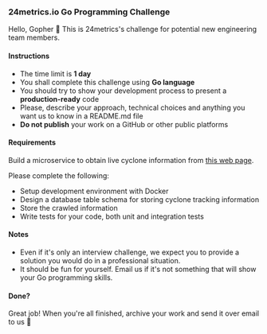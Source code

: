 ### 24metrics.io Go Programming Challenge

Hello, Gopher 👋 This is 24metrics's challenge for potential new engineering team members.

#### Instructions

 - The time limit is **1 day**
 - You shall complete this challenge using **Go language**
 - You should try to show your development process to present a **production-ready** code
 - Please, describe your approach, technical choices and anything you want us to know in a README.md file
 - **Do not publish** your work on a GitHub or other public platforms

#### Requirements

Build a microservice to obtain live cyclone information from [this web page](http://rammb.cira.colostate.edu/products/tc_realtime/index.asp).

Please complete the following:

 - Setup development environment with Docker
 - Design a database table schema for storing cyclone tracking information
 - Store the crawled information
 - Write tests for your code, both unit and integration tests

#### Notes

 - Even if it's only an interview challenge, we expect you to provide a solution you would do in a professional situation.
 - It should be fun for yourself. Email us if it's not something that will show your Go programming skills.

#### Done?

Great job! When you're all finished, archive your work and send it over email to us 🙌
